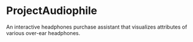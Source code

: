 # ProjectAudiophile
An interactive headphones purchase assistant that visualizes attributes of various over-ear headphones.
